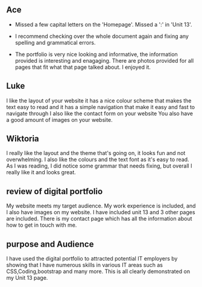 ## **Ace** 

* Missed a few capital letters on the 'Homepage'. Missed a ':' in 'Unit 13'. 

* I recommend checking over the whole document again and fixing any spelling and grammatical errors.

* The portfolio is very nice looking and informative, the information provided is interesting and enagaging. There are photos provided for all pages that fit what that page talked about. I enjoyed it.

## Luke
I like the layout of your website it has a nice colour scheme that makes the text easy to read and it has a simple navigation that make it easy and fast to navigate through I also like the contact form on your website You also have a good amount of images on your website.

## Wiktoria

I really like the layout and the theme that's going on, it looks fun and not overwhelming. I also like the colours and the text font as it's easy to read. As I was reading, I did notice some grammar that needs fixing, but overall I really like it and looks great.


## review of digital portfolio

My website meets my target audience. My work experience is included, and I also have images on my website. I have included unit 13 and 3 other pages are included. There is my contact page which has all the information about how to get in touch with me.


## purpose and Audience
 
 I have used the digital portfolio to attracted potential IT employers by showing that I have numerous skills in various IT areas such as CSS,Coding,bootstrap and many more. This is all clearly demonstrated on my Unit 13 page. 

